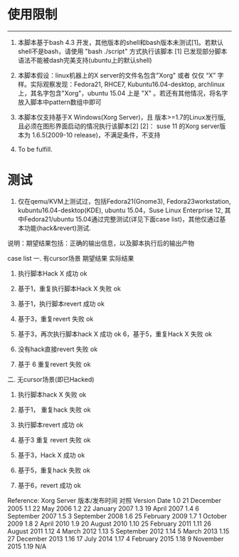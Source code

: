 # 使用限制
---
1. 本脚本基于bash 4.3 开发，其他版本的shell和bash版本未测试[1]。若默认shell不是bash，请使用 "bash ./script" 方式执行该脚本
   [1] 已发现部分脚本语法不能被dash完美支持(ubuntu上的默认shell)

2. 本脚本假设：linux机器上的X server的文件名包含"Xorg" 或者 仅仅 “X” 字样。实际观察发现：Fedora21, RHCE7, Kubuntu16.04-desktop, archlinux
   上，其名字包含"Xorg"，ubuntu 15.04 上是 "X" 。若还有其他情况，将名字放入脚本中pattern数组中即可

3. 本脚本仅支持基于X Windows(Xorg Server)，且 版本>=1.7的Linux发行版, 且必须在图形界面启动的情况执行该脚本[2]
   [2]： suse 11 的Xorg server版本为 1.6.5(2009-10 release)，不满足条件，不支持

4. To be fulfill.

# 测试
1. 仅在qemu/KVM上测试过，包括Fedora21(Gnome3), Fedora23workstation, kubuntu16.04-desktop(KDE), ubuntu 15.04，Suse Linux Enterprise 12,
   其中Fedora21/ubuntu 15.04通过完整测试(详见下面case list)，其他仅通过基本功能(hack&revert)测试.

说明：期望结果包括：正确的输出信息，以及脚本执行后的输出产物

case list
一. 有cursor场景                    期望结果      实际结果

1. 执行脚本Hack X                     成功            ok
2. 基于1，重复执行脚本Hack X          失败            ok
3. 基于1，执行脚本revert              成功            ok
4. 基于3，重复revert                  失败            ok
5. 基于3，再次执行脚本hack X          成功            ok
6，基于5，重复Hack X                  失败            ok

7. 没有hack直接revert                 失败            ok
8. 基于 6 重复revert                  失败            ok

二. 无cursor场景(即已Hacked)
1. 执行脚本hack X                     失败            ok
2. 基于1， 重复hack                   失败            ok

3. 执行脚本revert                     成功            ok
4. 基于3 重复 revert                  失败            ok
5. 基于3，Hack X                      成功            ok
6. 基于5，重复hack                    失败            ok
7. 基于6，revert                      成功            ok

Reference: Xorg Server 版本/发布时间 对照
Version 	Date
1.0 	    21 December 2005
1.1 	    22 May 2006
1.2 	    22 January 2007
1.3 	    19 April 2007
1.4 	    6 September 2007
1.5 	    3 September 2008
1.6 	    25 February 2009
1.7 	    1 October 2009
1.8 	    2 April 2010
1.9 	    20 August 2010
1.10 	    25 February 2011
1.11 	    26 August 2011
1.12 	    4 March 2012
1.13 	    5 September 2012
1.14 	    5 March 2013
1.15 	    27 December 2013
1.16 	    17 July 2014
1.17 	    4 February 2015
1.18 	    9 November 2015
1.19 	    N/A
